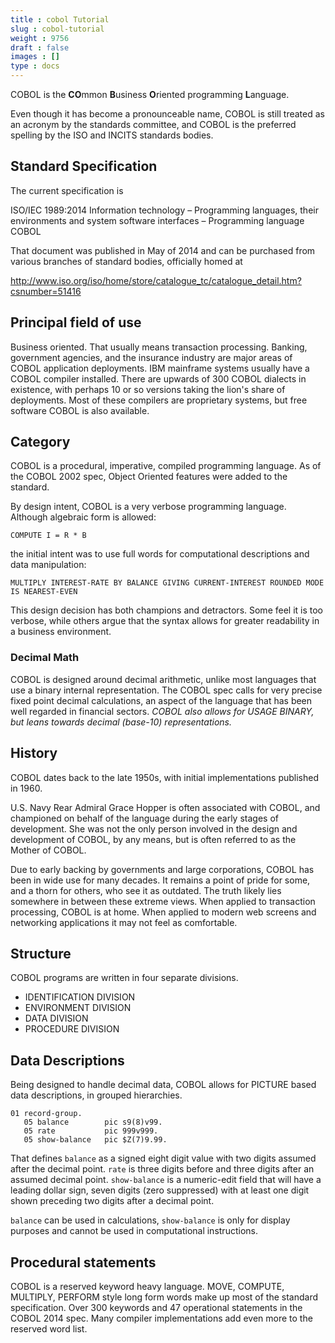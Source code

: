 ```yaml
---
title : cobol Tutorial
slug : cobol-tutorial
weight : 9756
draft : false
images : []
type : docs
---
```


COBOL is the **CO**mmon **B**usiness **O**riented programming **L**anguage.

Even though it has become a pronounceable name, COBOL is still treated as an acronym by the standards committee, and COBOL is the preferred spelling by the ISO and INCITS standards bodies.

Standard Specification
----------------------

The current specification is

ISO/IEC 1989:2014 Information technology – Programming languages, their environments and system software interfaces – Programming language COBOL

That document was published in May of 2014 and can be purchased from various branches of standard bodies, officially homed at 

http://www.iso.org/iso/home/store/catalogue_tc/catalogue_detail.htm?csnumber=51416

Principal field of use
----------------------

Business oriented.  That usually means transaction processing.  Banking, government agencies, and the insurance industry are major areas of COBOL application deployments. IBM mainframe systems usually have a COBOL compiler installed.  There are upwards of 300 COBOL dialects in existence, with perhaps 10 or so versions taking the lion's share of deployments.  Most of these compilers are proprietary systems, but free software COBOL is also available.

Category
--------

COBOL is a procedural, imperative, compiled programming language.  As of the COBOL 2002 spec, Object Oriented features were added to the standard.

By design intent, COBOL is a very verbose programming language.  Although algebraic form is allowed:

    COMPUTE I = R * B

the initial intent was to use full words for computational descriptions and data manipulation:

    MULTIPLY INTEREST-RATE BY BALANCE GIVING CURRENT-INTEREST ROUNDED MODE IS NEAREST-EVEN

This design decision has both champions and detractors.  Some feel it is too verbose, while others argue that the syntax allows for greater readability in a business environment.

### Decimal Math

COBOL is designed around decimal arithmetic, unlike most languages that use a binary internal representation.  The COBOL spec calls for very precise fixed point decimal calculations, an aspect of the language that has been well regarded in financial sectors.  *COBOL also allows for USAGE BINARY, but leans towards decimal (base-10) representations.*

History
-------

COBOL dates back to the late 1950s, with initial implementations published in 1960.

U.S. Navy Rear Admiral Grace Hopper is often associated with COBOL, and championed on behalf of the language during the early stages of development.  She was not the only person involved in the design and development of COBOL, by any means, but is often referred to as the Mother of COBOL.

Due to early backing by governments and large corporations, COBOL has been in wide use for many decades. It remains a point of pride for some, and a thorn for others, who see it as outdated.  The truth likely lies somewhere in between these extreme views.  When applied to transaction processing, COBOL is at home.  When applied to modern web screens and networking applications it may not feel as comfortable.

Structure
---------

COBOL programs are written in four separate divisions.

- IDENTIFICATION DIVISION
- ENVIRONMENT DIVISION
- DATA DIVISION
- PROCEDURE DIVISION

Data Descriptions
-----------------

Being designed to handle decimal data, COBOL allows for PICTURE based data descriptions, in grouped hierarchies.

    01 record-group.
       05 balance        pic s9(8)v99.
       05 rate           pic 999v999.
       05 show-balance   pic $Z(7)9.99.

That defines `balance` as a signed eight digit value with two digits assumed after the decimal point.  `rate` is three digits before and three digits after an assumed decimal point.  `show-balance` is a numeric-edit field that will have a leading dollar sign, seven digits (zero suppressed) with at least one digit shown preceding two digits after a decimal point.

`balance` can be used in calculations, `show-balance` is only for display purposes and cannot be used in computational instructions.

Procedural statements
---------------------

COBOL is a reserved keyword heavy language.  MOVE, COMPUTE, MULTIPLY, PERFORM style long form words make up most of the standard specification.  Over 300 keywords and 47 operational statements in the COBOL 2014 spec.  Many compiler implementations add even more to the reserved word list.

